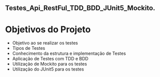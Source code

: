 ## Testes_Api_RestFul_TDD_BDD_JUnit5_Mockito.

# Objetivos do Projeto

- Objetivo ao se realizar os testes
- Tipos de Testes
- Conhecimento da estrutura e implementação de Testes
- Aplicação de Testes com TDD e BDD
- Utilização de Mockito para os testes
- Utilização do JUnit5 para os testes
